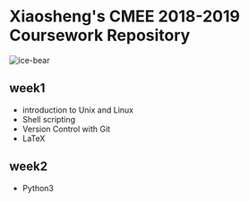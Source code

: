 
# **Xiaosheng's CMEE 2018-2019 Coursework Repository**

![ice-bear](https://vignette.wikia.nocookie.net/webarebears/images/3/37/Ice_bear.png/revision/latest/scale-to-width-down/350?cb=20160619204008)
## week1
- introduction to Unix and Linux
- Shell scripting
- Version Control with Git
- LaTeX
## week2 
- Python3


